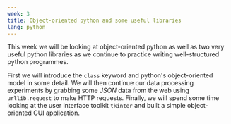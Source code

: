 ```yaml
---
week: 3
title: Object-oriented python and some useful libraries
lang: python
---
```


This week we will be looking at object-oriented python as well as two very useful python libraries as we continue to practice writing well-structured python programmes.

First we will introduce the `class` keyword and python's object-oriented model in some detail.
We will then continue our data processing experiments by grabbing some *JSON* data from the web using `urllib.request` to make HTTP requests.
Finally, we will spend some time looking at the user interface toolkit `tkinter` and built a simple object-oriented GUI application.